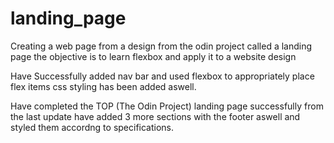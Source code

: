 # landing_page

Creating a web page from a design from the odin project called a landing page
the objective is to learn flexbox and apply it to a website design

Have Successfully added nav bar and used flexbox to appropriately place flex items css styling has been added aswell.

Have completed the TOP (The Odin Project) landing page successfully from the last update have added 3 more sections with the footer aswell and styled them accordng to specifications.